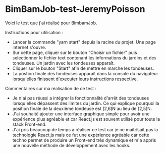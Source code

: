 # BimBamJob-test-JeremyPoisson
 Voici le test que j'ai réalisé pour BimbamJob.

 Instructions pour utilisation :
 - Lancer la commande "yarn start" depuis la racine du projet. Une page internet s'ouvre.
 - Sur cette page, cliquer sur le bouton "Choisir un fichier" puis selectionner le fichier text contenant les informations du jardins et des tondeuses. Un jardin avec les tondeuses apparaît.
 - Cliquer sur le bouton "Start" afin de mettre en marche les tondeuses.
 - La postion finale des tondeuses apparaît dans la console du navigateur lorsqu'elles finissent d'executer leurs instructions respective.

 Commentaires sur ma réalisation de ce test :
 - Je n'ai pas réussi a intégrer la fonctionnalité d'arrêt des tondeuses lorsqu'elles dépassent des limites du jardin. Ce qui explique pourquoi la position finale de la deuxième tondeuse est [2,6]N au lieu de [2,5]N.
 - J'ai souhaité ajouter une interface graphique simple pour avoir une expérience plus agréable et car React.js est souvent utilisé pour toute la stack Front-end.
 - J'ai pris beaucoup de temps à réaliser ce test car je ne maitrîsait pas la technologie React.js mais ce fut une expérience agréable car cette techno permet de produire un Front-end très dynamique et m'a appris une nouvelle méthode de développement avec les hooks.

